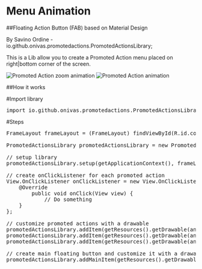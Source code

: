 # Menu Animation 
##Floating Action Button (FAB) based on Material Design

By Savino Ordine - io.github.onivas.promotedactions.PromotedActionsLibrary;

This is a Lib allow you to create a Promoted Action menu placed on right|bottom corner of the screen.

![Promoted Action zoom animation](https://github.com/onivas/MenuAnimation/blob/master/animationZoom.gif)
![Promoted Action animation](https://github.com/onivas/MenuAnimation/blob/master/app/promotedAction.gif)

##How it works

#Import library
<pre>
import io.github.onivas.promotedactions.PromotedActionsLibrary;
</pre>

#Steps
<pre>
FrameLayout frameLayout = (FrameLayout) findViewById(R.id.container);

PromotedActionsLibrary promotedActionsLibrary = new PromotedActionsLibrary();

// setup library
promotedActionsLibrary.setup(getApplicationContext(), frameLayout);

// create onClickListener for each promoted action
View.OnClickListener onClickListener = new View.OnClickListener() {
    @Override
        public void onClick(View view) {
            // Do something
    }
};

// customize promoted actions with a drawable
promotedActionsLibrary.addItem(getResources().getDrawable(android.R.drawable.ic_menu_edit), onClickListener);
promotedActionsLibrary.addItem(getResources().getDrawable(android.R.drawable.ic_menu_send), onClickListener);
promotedActionsLibrary.addItem(getResources().getDrawable(android.R.drawable.ic_input_get), onClickListener);

// create main floating button and customize it with a drawable
promotedActionsLibrary.addMainItem(getResources().getDrawable(android.R.drawable.ic_input_add));

</pre>
